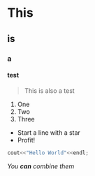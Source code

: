 # This
## is
### a
#### test

> This is also a test

1. One
2. Two
3. Three

* Start a line with a star
* Profit!

``` C++
cout<<"Hello World"<<endl;

```

*You **can** combine them*
